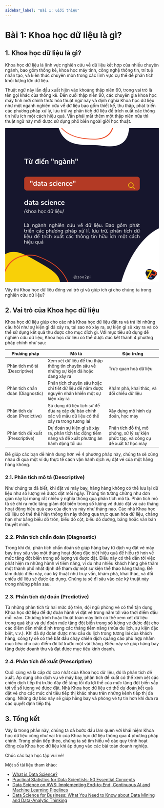 ```yaml
---
sidebar_label: "Bài 1: Giới thiệu"
---
```


# Bài 1: Khoa học dữ liệu là gì?

## 1. Khoa học dữ liệu là gì?

Khoa học dữ liệu là lĩnh vực nghiên cứu về dữ liệu kết hợp của nhiều chuyên ngành, bao gồm thống kê, khoa học máy tính, công nghệ thông tin, trí tuệ nhân tạo, và kiến thức chuyên môn trong các lĩnh vực cụ thể để phân tích khối lượng lớn dữ liệu. 

Thuật ngữ này lần đầu xuất hiện vào khoảng thập niên 60, trong vai trò là tên gọi khác của thống kê. Đến cuối thập niên 90, các chuyên gia khoa học máy tính mới chính thức hóa thuật ngữ này và định nghĩa Khoa học dữ liệu như một ngành nghiên cứu về dữ liệu bao gồm thiết kế, thu thập, phát triển các phương pháp xử lý, lưu trữ  và phân tích dữ liệu để trích xuất các thông tin hữu ích một cách hiệu quả. Vẫn phải mất thêm một thập niên nữa thì thuật ngữ này mới được sử dụng phổ biến ngoài giới học thuật.

![Khoa học dữ liệu là gì](./imgs/ds_df.png)

Vậy thì Khoa học dữ liệu đóng vai trò gì và giúp ích gì cho chúng ta trong nghiên cứu dữ liệu?

## 2. Vai trò của Khoa học dữ liệu

Khoa học dữ liệu giúp cho các nhà Khoa học dữ liệu  đặt ra và trả lời những câu hỏi như sự kiện gì đã xảy ra, tại sao nó xảy ra, sự kiện gì sẽ xảy ra và có thể sử dụng kết quả thu được cho mục đích gì. Với mục tiêu sử dụng để nghiên cứu dữ liệu, Khoa học dữ liệu có thể được đúc kết thành 4 phương pháp chính như sau:

|Phương pháp|Mô tả|Đặc trưng|
|---|---|---|
|Phân tích mô tả (Descriptive)|Xem xét dữ liệu để thu thập thông tin chuyên sâu về những sự kiện đã hoặc đang xảy ra|Trực quan hoá dữ liệu|
|Phân tích chẩn đoán (Diagnostic)|Phân tích chuyên sâu hoặc chi tiết dữ liệu để nắm được nguyên nhân khiến một sự kiện xảy ra|Khám phá, khai thác, và đối chiếu dữ liệu|
|Phân tích dự đoán (Predictive)|Sử dụng dữ liệu lịch sử để đưa ra các dự báo chính xác về mẫu dữ liệu có thể xảy ra trong tương lai|Xây dựng mô hình dự đoán, học máy|
|Phân tích đề xuất (Prescriptive)|Dự đoán sự kiện gì sẽ xảy ra, phân tích tác động tiềm năng và đề xuất phương án hành động tối ưu|Phân tích đồ thị, mô phỏng, xử lý sự kiện phức tạp, và công cụ đề xuất từ học máy|

Để giúp các bạn dễ hình dung hơn về 4 phương pháp này, chúng ta sẽ cũng nhau đi qua một ví dụ thực tế cách vận hành dịch vụ đặt vé của một hãng hàng không.

### 2.1. Phân tích mô tả (Descriptive)

Như chúng ta đã biết, khi đặt vé máy bay, hãng hàng không có thể lưu lại dữ liệu như số lượng vé được đặt mỗi ngày. Thông tin tưởng chừng như đơn giản này lại mang rất nhiều ý nghĩa thông qua phân tích mô tả. Phân tích mô tả sẽ chỉ ra mức tăng giảm đột biến trong số lượng vé được đặt và các tháng hoạt động hiệu quả cao của dịch vụ này như tháng nào. Các nhà Khoa học dữ liệu có thể thể hiện thông tin này thông qua trực quan hóa dữ liệu, chẳng hạn như bằng biểu đồ tròn, biểu đồ cột, biểu đồ đường, bảng hoặc văn bản thuyết minh.

### 2.2. Phân tích chẩn đoán (Diagnostic)

Trong khi đó, phân tích chẩn đoán sẽ giúp hãng bay từ dịch vụ đặt vé máy bay truy sâu vào một tháng hoạt động đặc biệt hiệu quả để hiểu rõ hơn về mức tăng đột biến trong số lượng vé được đặt. Điều này có thể dẫn tới việc phát hiện ra những hành vi tiềm năng, ví dụ như nhiều khách hàng ghé thăm một thành phố nhất định để tham dự một sự kiện thể thao hàng tháng. Để làm được điều này, các kỹ thuật như truy vấn, khám phá, khai thác, và đối chiếu dữ liệu sẽ được áp dụng. Chúng ta sẽ đi sâu vào các kỹ thuật này trong những phần sau.

### 2.3. Phân tích dự đoán (Predictive)

Từ những phân tích từ hai mức độ trên, đội ngũ phòng vé có thể tận dụng Khoa học dữ liệu để dự đoán hành vi đặt vé trong năm tới vào thời điểm đầu mỗi năm. Chương trình hoặc thuật toán máy tính có thể xem xét dữ liệu trong quá khứ và dự đoán mức tăng đột biến trong số lượng vé được đặt cho các điểm đến nhất định trong các tháng tiềm năng (mùa du lịch, sự kiện đặc biệt, v.v.). Khi đã dự đoán được nhu cầu du lịch trong tương lai của khách hàng, công ty sẽ có thể bắt đầu chạy chiến dịch quảng cáo phù hợp nhắm mục tiêu cho các điểm đó từ trước một vài tháng. Điều này sẽ giúp hãng bay tăng được doanh thu và đạt được mục tiêu kinh doanh.

### 2.4. Phân tích đề xuất (Prescriptive)

Cuối cùng và là cấp độ cao nhất của Khoa học dữ liệu, đó là phân tích đề xuất. Áp dụng cho dịch vụ vé máy bay, phân tích đề xuất có thể xem xét các chiến dịch tiếp thị trước đây để tăng tối đa lợi thế của mức tăng đột biến sắp tới về số lượng vé được đặt. Nhà Khoa học dữ liệu có thể dự đoán kết quả đặt vé cho các mức chi tiêu tiếp thị khác nhau trên những kênh tiếp thị đa dạng. Những dự báo này sẽ giúp hãng bay và phòng vé tự tin hơn khi đưa ra các quyết định tiếp thị.

## 3. Tổng kết

Vâỵ là trong phần này, chúng ta đã bước đầu làm quen với khái niệm Khoa học dữ liệu cũng như vai trò của Khoa học dữ liệu thông qua 4 phương pháp chính. Trong phần tiếp theo, chúng ta sẽ tìm hiểu về các quy trình hoạt động của Khoa học dữ liệu khi áp dụng vào các bài toán doanh nghiệp.

Chúc các bạn học tập vui vẻ!

Một số tài liệu tham khảo:

- [What is Data Science?](https://aws.amazon.com/what-is/data-science/)
- [Practical Statistics for Data Scientists: 50 Essential Concepts](https://www.amazon.com/Practical-Statistics-Data-Scientists-Essential/dp/1491952962)
- [Data Science on AWS: Implementing End-to-End, Continuous AI and Machine Learning Pipelines](https://www.amazon.com/Data-Science-AWS-End-End/dp/1492079391)
- [Data Science for Business: What You Need to Know about Data Mining and Data-Analytic Thinking](https://www.amazon.com/Data-Science-Business-Analytic-Thinking/dp/1449361323)
